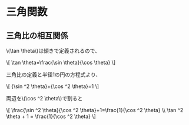 # 三角関数

## 三角比の相互関係
\\(\tan \theta\\)は傾きで定義されるので、

\\[
\tan \theta=\frac{\sin \theta}{\cos \theta}
\\]

三角比の定義と半径1の円の方程式より、

\\[
{\sin ^2 \theta}+{\cos ^2 \theta}=1
\\]

両辺を\\(\cos ^2 \theta\\)で割ると

\\[
\frac{\sin ^2 \theta}{\cos ^2 \theta}+1=\frac{1}{\cos ^2 \theta} \\\\
\tan ^2 \theta + 1 = \frac{1}{\cos ^2 \theta}
\\]